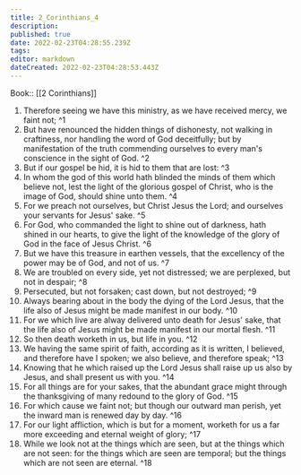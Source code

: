 ```yaml
---
title: 2_Corinthians_4
description: 
published: true
date: 2022-02-23T04:28:55.239Z
tags: 
editor: markdown
dateCreated: 2022-02-23T04:28:53.443Z
---
```


 Book:: [[2 Corinthians]]
 1. Therefore seeing we have this ministry, as we have received mercy, we faint not; ^1
 2. But have renounced the hidden things of dishonesty, not walking in craftiness, nor handling the word of God deceitfully; but by manifestation of the truth commending ourselves to every man's conscience in the sight of God. ^2
 3. But if our gospel be hid, it is hid to them that are lost: ^3
 4. In whom the god of this world hath blinded the minds of them which believe not, lest the light of the glorious gospel of Christ, who is the image of God, should shine unto them. ^4
 5. For we preach not ourselves, but Christ Jesus the Lord; and ourselves your servants for Jesus' sake. ^5
 6. For God, who commanded the light to shine out of darkness, hath shined in our hearts, to give the light of the knowledge of the glory of God in the face of Jesus Christ. ^6
 7. But we have this treasure in earthen vessels, that the excellency of the power may be of God, and not of us. ^7
 8. We are troubled on every side, yet not distressed; we are perplexed, but not in despair; ^8
 9. Persecuted, but not forsaken; cast down, but not destroyed; ^9
 10. Always bearing about in the body the dying of the Lord Jesus, that the life also of Jesus might be made manifest in our body. ^10
 11. For we which live are alway delivered unto death for Jesus' sake, that the life also of Jesus might be made manifest in our mortal flesh. ^11
 12. So then death worketh in us, but life in you. ^12
 13. We having the same spirit of faith, according as it is written, I believed, and therefore have I spoken; we also believe, and therefore speak; ^13
 14. Knowing that he which raised up the Lord Jesus shall raise up us also by Jesus, and shall present us with you. ^14
 15. For all things are for your sakes, that the abundant grace might through the thanksgiving of many redound to the glory of God. ^15
 16. For which cause we faint not; but though our outward man perish, yet the inward man is renewed day by day. ^16
 17. For our light affliction, which is but for a moment, worketh for us a far more exceeding and eternal weight of glory; ^17
 18. While we look not at the things which are seen, but at the things which are not seen: for the things which are seen are temporal; but the things which are not seen are eternal. ^18
